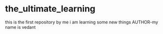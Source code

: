 # the_ultimate_learning
this is the first repository by me i am learning some new things 
AUTHOR-my name is vedant

